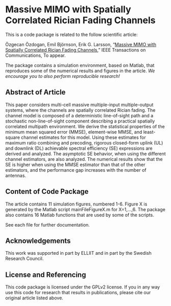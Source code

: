 Massive MIMO with Spatially Correlated Rician Fading Channels
==================

This is a code package is related to the follow scientific article:

Özgecan Özdogan, Emil Björnson, Erik G. Larsson, “[Massive MIMO with Spatially Correlated Rician Fading Channels](https://arxiv.org/abs/1805.07972),” IEEE Transactions on Communications, To appear.

The package contains a simulation environment, based on Matlab, that reproduces some of the numerical results and figures in the article. *We encourage you to also perform reproducible research!*


## Abstract of Article

This paper considers multi-cell massive multiple-input multiple-output systems, where the channels are spatially correlated Rician fading. The channel model is composed of a deterministic line-of-sight path and a stochastic non-line-of-sight component describing a practical spatially correlated multipath environment. We derive the statistical properties of the minimum mean squared error (MMSE), element-wise MMSE, and least-square channel estimates for this model. Using these estimates for maximum ratio combining and precoding, rigorous closed-form uplink (UL) and downlink (DL) achievable spectral efficiency (SE) expressions are derived and analyzed. The asymptotic SE behavior, when using the different channel estimators, are also analyzed. The numerical results show that the SE is higher when using the MMSE estimator than that of the other estimators, and the performance gap increases with the number of antennas.


## Content of Code Package

The article contains 11 simulation figures, numbered 1-6. Figure X is generated by the Matlab script mainFileFigureX.m for X=1,...,6.
The package also contains 16 Matlab functions that are used by some of the scripts.

See each file for further documentation.


## Acknowledgements

This work was supported in part by ELLIIT and in part by the Swedish Research Council.


## License and Referencing

This code package is licensed under the GPLv2 license. If you in any way use this code for research that results in publications, please cite our original article listed above.
